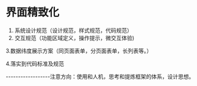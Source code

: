 # 界面精致化

1. 系统设计规范（设计规范，样式规范，代码规范）
2. 交互规范（功能区域定义，操作提示，微交互体验\)

3.数据纬度展示方案（同页面表单，分页面表单，长列表等。）

4.落实到代码标准及规范

------------------注意方向：使用和人机，思考和提炼框架的体系，设计思想。


